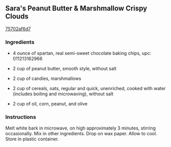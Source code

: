 ## Sara's Peanut Butter & Marshmallow Crispy Clouds

[75702af6d7](http://www.food.com/recipe/saras-peanut-butter-marshmallow-crispy-clouds-284049)

### Ingredients

 - 4 ounce of spartan, real semi-sweet chocolate baking chips, upc: 011213162966

 - 2 cup of peanut butter, smooth style, without salt

 - 2 cup of candies, marshmallows

 - 2 cup of cereals, oats, regular and quick, unenriched, cooked with water (includes boiling and microwaving), without salt

 - 2 cup of oil, corn, peanut, and olive

### Instructions

Melt white bark in microwave, on high approximately 3 minutes, stirring occasionally. Mix in other ingredients. Drop on wax paper. Allow to cool. Store in plastic container.
